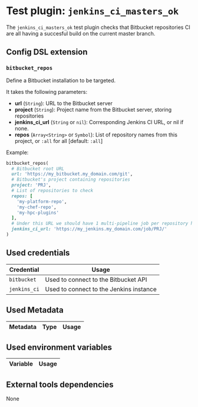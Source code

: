 # Test plugin: `jenkins_ci_masters_ok`

The `jenkins_ci_masters_ok` test plugin checks that Bitbucket repositories CI are all having a succesful build on the current master branch.

## Config DSL extension

### `bitbucket_repos`

Define a Bitbucket installation to be targeted.

It takes the following parameters:
* **url** (`String`): URL to the Bitbucket server
* **project** (`String`): Project name from the Bitbucket server, storing repositories
* **jenkins_ci_url** (`String` or `nil`): Corresponding Jenkins CI URL, or nil if none.
* **repos** (`Array<String>` or `Symbol`): List of repository names from this project, or `:all` for all [default: `:all`]

Example:
```ruby
bitbucket_repos(
  # Bitbucket root URL
  url: 'https://my_bitbucket.my_domain.com/git',
  # Bitbucket's project containing repositories
  project: 'PRJ',
  # List of repositories to check
  repos: [
    'my-platform-repo',
    'my-chef-repo',
    'my-hpc-plugins'
  ],
  # Under this URL we should have 1 multi-pipeline job per repository having its CI running on Jenkins
  jenkins_ci_url: 'https://my_jenkins.my_domain.com/job/PRJ/'
)
```

## Used credentials

| Credential | Usage
| --- | --- |
| `bitbucket` | Used to connect to the Bitbucket API |
| `jenkins_ci` | Used to connect to the Jenkins instance |

## Used Metadata

| Metadata | Type | Usage
| --- | --- | --- |

## Used environment variables

| Variable | Usage
| --- | --- |

## External tools dependencies

None
